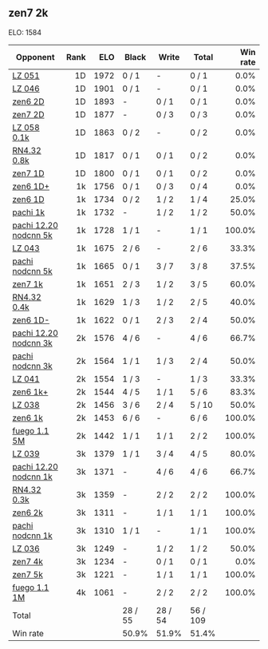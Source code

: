 ## zen7 2k ##

ELO: 1584

Opponent | Rank | ELO | Black | Write | Total | Win rate
---------|-----:|----:|-------|-------|-------|-------:
[LZ 051](LZ%20051.md) | 1D | 1972 | 0 / 1 | - | 0 / 1 | 0.0%
[LZ 046](LZ%20046.md) | 1D | 1901 | 0 / 1 | - | 0 / 1 | 0.0%
[zen6 2D](zen6%202D.md) | 1D | 1893 | - | 0 / 1 | 0 / 1 | 0.0%
[zen7 2D](zen7%202D.md) | 1D | 1877 | - | 0 / 3 | 0 / 3 | 0.0%
[LZ 058 0.1k](LZ%20058%200.1k.md) | 1D | 1863 | 0 / 2 | - | 0 / 2 | 0.0%
[RN4.32 0.8k](RN4.32%200.8k.md) | 1D | 1817 | 0 / 1 | 0 / 1 | 0 / 2 | 0.0%
[zen7 1D](zen7%201D.md) | 1D | 1800 | 0 / 1 | 0 / 1 | 0 / 2 | 0.0%
[zen6 1D+](zen6%201D+.md) | 1k | 1756 | 0 / 1 | 0 / 3 | 0 / 4 | 0.0%
[zen6 1D](zen6%201D.md) | 1k | 1734 | 0 / 2 | 1 / 2 | 1 / 4 | 25.0%
[pachi 1k](pachi%201k.md) | 1k | 1732 | - | 1 / 2 | 1 / 2 | 50.0%
[pachi 12.20 nodcnn 5k](pachi%2012.20%20nodcnn%205k.md) | 1k | 1728 | 1 / 1 | - | 1 / 1 | 100.0%
[LZ 043](LZ%20043.md) | 1k | 1675 | 2 / 6 | - | 2 / 6 | 33.3%
[pachi nodcnn 5k](pachi%20nodcnn%205k.md) | 1k | 1665 | 0 / 1 | 3 / 7 | 3 / 8 | 37.5%
[zen7 1k](zen7%201k.md) | 1k | 1651 | 2 / 3 | 1 / 2 | 3 / 5 | 60.0%
[RN4.32 0.4k](RN4.32%200.4k.md) | 1k | 1629 | 1 / 3 | 1 / 2 | 2 / 5 | 40.0%
[zen6 1D-](zen6%201D-.md) | 1k | 1622 | 0 / 1 | 2 / 3 | 2 / 4 | 50.0%
[pachi 12.20 nodcnn 3k](pachi%2012.20%20nodcnn%203k.md) | 2k | 1576 | 4 / 6 | - | 4 / 6 | 66.7%
[pachi nodcnn 3k](pachi%20nodcnn%203k.md) | 2k | 1564 | 1 / 1 | 1 / 3 | 2 / 4 | 50.0%
[LZ 041](LZ%20041.md) | 2k | 1554 | 1 / 3 | - | 1 / 3 | 33.3%
[zen6 1k+](zen6%201k+.md) | 2k | 1544 | 4 / 5 | 1 / 1 | 5 / 6 | 83.3%
[LZ 038](LZ%20038.md) | 2k | 1456 | 3 / 6 | 2 / 4 | 5 / 10 | 50.0%
[zen6 1k](zen6%201k.md) | 2k | 1453 | 6 / 6 | - | 6 / 6 | 100.0%
[fuego 1.1 5M](fuego%201.1%205M.md) | 2k | 1442 | 1 / 1 | 1 / 1 | 2 / 2 | 100.0%
[LZ 039](LZ%20039.md) | 3k | 1379 | 1 / 1 | 3 / 4 | 4 / 5 | 80.0%
[pachi 12.20 nodcnn 1k](pachi%2012.20%20nodcnn%201k.md) | 3k | 1371 | - | 4 / 6 | 4 / 6 | 66.7%
[RN4.32 0.3k](RN4.32%200.3k.md) | 3k | 1359 | - | 2 / 2 | 2 / 2 | 100.0%
[zen6 2k](zen6%202k.md) | 3k | 1311 | - | 1 / 1 | 1 / 1 | 100.0%
[pachi nodcnn 1k](pachi%20nodcnn%201k.md) | 3k | 1310 | 1 / 1 | - | 1 / 1 | 100.0%
[LZ 036](LZ%20036.md) | 3k | 1249 | - | 1 / 2 | 1 / 2 | 50.0%
[zen7 4k](zen7%204k.md) | 3k | 1234 | - | 0 / 1 | 0 / 1 | 0.0%
[zen7 5k](zen7%205k.md) | 3k | 1221 | - | 1 / 1 | 1 / 1 | 100.0%
[fuego 1.1 1M](fuego%201.1%201M.md) | 4k | 1061 | - | 2 / 2 | 2 / 2 | 100.0%
Total | | | 28 / 55 | 28 / 54 | 56 / 109 | 
Win rate| | | 50.9% | 51.9% | 51.4% | 

